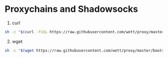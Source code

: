 # Proxychains and Shadowsocks

1. curl

```bash
sh -c "$(curl -fsSL https://raw.githubusercontent.com/wett/proxy/master/bootstrap.sh)"
```
2. wget

```bash
sh -c "$(wget https://raw.githubusercontent.com/wett/proxy/master/bootstrap.sh -O -)"
```
